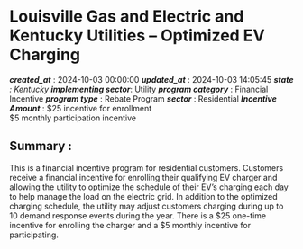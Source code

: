 # Louisville Gas and Electric and Kentucky Utilities – Optimized EV Charging 
 ***created_at*** : 2024-10-03 00:00:00 
 ***updated_at*** : 2024-10-03 14:05:45 
 ***state** : Kentucky 
 **implementing sector***: Utility 
 ***program category*** : Financial Incentive 
 ***program type*** : Rebate Program 
 ***sector*** : Residential 
 ***Incentive Amount*** : $25 incentive for enrollment  
$5 monthly participation incentive

 
 ## Summary : 
 This is a financial incentive program for residential customers. Customers
receive a financial incentive for enrolling their qualifying EV charger and
allowing the utility to optimize the schedule of their EV’s charging each day
to help manage the load on the electric grid. In addition to the optimized
charging schedule, the utility may adjust customers charging during up to 10
demand response events during the year. There is a $25 one-time incentive for
enrolling the charger and a $5 monthly incentive for participating.

 
 